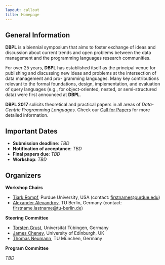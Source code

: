 ```yaml
---
layout: callout
title: Homepage
---
```


## General Information

**DBPL** is a biennial symposium that aims to foster exchange of ideas and discussion about current trends and open problems between the data management and the programming languages research communities.

For over 25 years, **DBPL** has established itself as the principal venue for publishing and discussing new ideas and problems at the intersection of data management and pro-
gramming languages. 
Many key contributions relevant to the formal foundations, design, implementation, and evaluation of query languages (e.g., for object-oriented, nested,
or semi-structured data) were first announced at **DBPL**.

**DBPL 2017** solicits theoretical and practical papers in all areas of *Data-Centric Programming Languages*. Check our [Call for Papers](call_for_papers.html) for more detailed information.

## Important Dates

- **Submission deadline**: *TBD*
- **Notification of acceptance**: *TBD*
- **Final papers due**: *TBD*
- **Workshop**: *TBD*

## Organizers

**Workshop Chairs**

- [Tiark Rompf](https://tiarkrompf.github.io/), Purdue University, USA
  (contact: firstname@purdue.edu)
- [Alexander Alexandrov](https://aalexandrov.name/), TU Berlin, Germany
  (contact: firstname.lastname@tu-berlin.de)

**Steering Committee**

- [Torsten Grust](http://db.inf.uni-tuebingen.de/team/TorstenGrust.html), Universität Tübingen, Germany
- [James Cheney](http://homepages.inf.ed.ac.uk/jcheney/), University of Edinburgh, UK
- [Thomas Neumann](https://db.in.tum.de/~neumann/), TU München, Germany

**Program Committee**

*TBD*